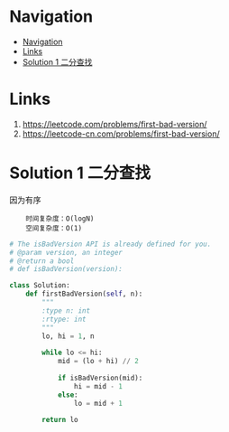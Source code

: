 # Navigation
- [Navigation](#navigation)
- [Links](#links)
- [Solution 1 二分查找](#solution-1-%e4%ba%8c%e5%88%86%e6%9f%a5%e6%89%be)

# Links
1. https://leetcode.com/problems/first-bad-version/
2. https://leetcode-cn.com/problems/first-bad-version/


# Solution 1 二分查找
因为有序
```
    时间复杂度：O(logN)
    空间复杂度：O(1)
```
```python
# The isBadVersion API is already defined for you.
# @param version, an integer
# @return a bool
# def isBadVersion(version):

class Solution:
    def firstBadVersion(self, n):
        """
        :type n: int
        :rtype: int
        """
        lo, hi = 1, n
        
        while lo <= hi:
            mid = (lo + hi) // 2
            
            if isBadVersion(mid):
                hi = mid - 1
            else:
                lo = mid + 1
        
        return lo
```
